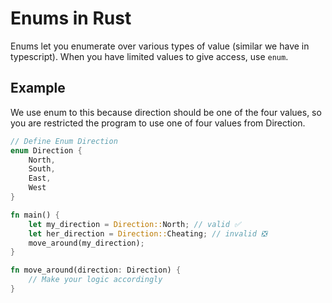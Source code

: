 # Enums in Rust

Enums let you enumerate over various types of value (similar we have in typescript). When you have limited values to give access, use `enum`.

## Example

We use enum to this because direction should be one of the four values, so you are restricted the program to use one of four values from Direction.

```rust
// Define Enum Direction
enum Direction {
    North,
    South,
    East,
    West
}

fn main() {
    let my_direction = Direction::North; // valid ✅
    let her_direction = Direction::Cheating; // invalid ❎
    move_around(my_direction);
}

fn move_around(direction: Direction) {
    // Make your logic accordingly
}
```